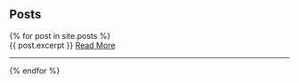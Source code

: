 
## Posts

<div>
  {% for post in site.posts %}
    <div>
      {{ post.excerpt }}
      <a href="{{ post.url }}" target="_blank">Read More</a>
      <hr>
    </div>
  {% endfor %}
</div>
